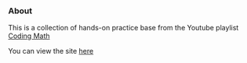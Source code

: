 ### About
This is a collection of hands-on practice base from the Youtube playlist [Coding Math](https://www.youtube.com/playlist?list=PL7wAPgl1JVvUEb0dIygHzO4698tmcwLk9)

You can view the site [here](https://jonathanching.github.io/coding-math/)